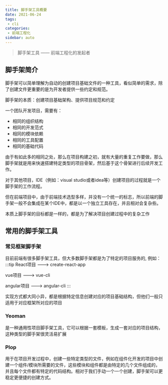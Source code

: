 ```yaml
---
title: 脚手架工具概要
date: 2021-06-24
tags:
 - cli
categories:
 - 前端工程化
sidebar: auto
---
```


> 脚手架工具 —— 前端工程化的发起者

## 脚手架简介

脚手架可以简单理解为自动的创建项目基础文件的一种工具，看似简单的需求，除了创建文件更重要的是为开发者提供一些约定和规范。

脚手架的本质：创建项目基础架构、提供项目规范和约定

一个团队开发项目，需要有：

- 相同的组织结构
- 相同的开发范式
- 相同的模块依赖
- 相同的工具配置
- 相同的基础代码

由于有如此多的相同之处，那么在项目构建之初，就有大量的重复工作要做，那么脚手架就是用来快速搭建特定类型的项目骨架，然后基于这个骨架进行后续开发工作。

对于其他项目，IDE（例如：visual studio或者idea等）创建项目的过程就是一个脚手架的工作流程。

但在前端项目中，由于前端技术选型多样，并没有一个统一的标志，所以前端的脚手架一般不会集成在某个IDE中，都是以一个独立工具存在，并且相对会复杂些。

本质上脚手架的目标都是一样的，都是为了解决项目创建过程中的复杂工作

## 常用的脚手架工具

### 常见框架脚手架
目前前端有很多脚手架工具，但大多数脚手架都是为了特定的项目服务的, 例如：
:::tip
React项目 ---> create-react-app

vue项目 ---> vue-cli

angular项目 ---> angular-cli
:::

实现方式都大同小异，都是根据特定信息创建对应的项目基础结构，但他们一般只适用于对应框架所对应的项目

### Yeoman

是一种通用性项目脚手架工具，它可以根据一套模板，生成一套对应的项目结构，这种类型的脚手架很灵活易扩展

### Plop

用于在项目开发过程中，创建一些特定类型的文件，例如在组件化开发的项目中创建一个组件/模块所需要的文件，这些模块和组件都是由特定的几个文件组成的，并且每个文件都有特定的代码结构。相对于我们手动一个一个创建，脚手架可以更稳定更便捷的创建方式。


